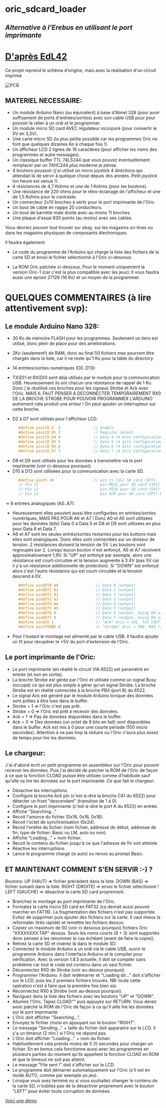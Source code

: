 # oric_sdcard_loader
## _Alternative à l'Erebus en utilisant le port imprimante_

# [D'après EdL42](https://forum.defence-force.org/viewtopic.php?t=1860) 


Ce projet reprend le schéma d'origine, mais avec la réalisation d'un circuit imprimé

![PCB](images/pcb.png "Allure du PCB")


## MATERIEL NECESSAIRE:

- Un module Arduino Nano (ou équivalent) à base d'Atmel 328 (pour avoir suffisament de ports d'entrées/sorties) avec son cable USB pour pour pouvoir le relier à un ordi et le programmer.
- Un module micro SD card AVEC régulateur incorporé (pour convertir le 5V en 3,3V).
- Une carte micro SD (la plus petite possible car les programmes Oric ne font que quelques dizaines Ko à chaque fois !).
- Un afficheur LCD 2 lignes de 16 caractères (pour afficher les noms des programmes et autre messages).
- Un classique buffer TTL 74LS244 que vous pouvez éventuellement remplacer par un 74HC244 plus moderne je pense.
- 4 boutons poussoir (j'ai utilisé un micro joystick 4 directions qui attendait là de servir à quelque chose depuis des années. Petit joystick ton heure est venue !).
- 4 résistances de 4,7 Kohms et une de 1 Kohms (pour les boutons).
- Une résistance de 220 ohms pour le rétro-éclairage de l'afficheur et une de 1,5 Kohms pour le contraste.
- Un connecteur 2x10 broches à sertir pour le port imprimante de l'Oric.
- Un bout de cable en nappe 20 conducteurs.
- Un bout de barrette male droite avec au moins 11 broches. 
- Une plaque d'essai 830 points (au moins) avec ses cables.

Vous devriez pouvoir tout trouver sur ebay, sur les magasins on-lines ou dans les magasins physiques de composants électroniques.

Il faudra également:
- Le code du programme de l'Arduino qui charge la liste des fichiers de la carte SD et envoi le fichier sélectionné à l'Oric ci-dessous:

- La ROM Oric patchée ci-dessous. Pour le moment uniquement la version Oric-1 (car c'est la plus compatible avec les jeux):
Il vous faudra aussi une eprom 27128 (16 Ko) et un moyen de la programmer.



# QUELQUES COMMENTAIRES (à lire attentivement svp):

## Le module Arduino Nano 328:


- 30 Ko de mémoire FLASH pour les programmes. Seulement un tiers est utilisé, donc plein de place pour des améliorations.

- 2Ko (seulement!) de RAM, donc au final 50 fichiers max pourront être chargés dans la liste, car il ne reste qu'1 Ko pour la table du directory.

- 14 entrées/sorties numériques (D0..D13):
- TX(D)1 et RX(D)0 sont déjà utilisés par le module pour la communication USB. Heureusement ils ont chacun une résistance de rappel de 1 Ko. Donc j'ai réutilisé ces broches pour les signaux Strobe et Ack avec l'Oric. MAIS IL FAUT PENSER A DECONNECTER TEMPORAIREMENT RX0 DE LA BROCHE STROBE POUR POUVOIR PROGRAMMER L'ARDUINO autrement cela produit une erreur ! On peut ajouter un interrupteur sur cette broche.
- D2 à D7 sont utilisés pour l'afficheur LCD.
```c
      #define pinLCD_E  2               // Enable
      #define pinLCD_RS 3               // Register Select
      #define pinLCD_D4 4               // Data 4 (4 bits configuration)
      #define pinLCD_D5 5               // Data 5 (4 bits configuration)
      #define pinLCD_D6 6               // Data 6 (4 bits configuration)
      #define pinLCD_D7 7               // Data 7 (4 bits configuration)
```
- D8 et D9 sont utilisés pour les données à transmettre via le port imprimante (voir ci-dessous pourquoi).
- D10 à D13 sont utilisées pour la communication avec la carte SD.
```c
      #define pinCS 10                  // pin CS (SS) SD card (SPI)
      // Pin 11                            pin MOSI pour SD card (SPI) by default
      // Pin 12                            pin MISO pour SD card (SPI) by default
      // Pin 13                            pin SCK pour SD card (SPI) by default
```
-> 8 entrées analogiques (A0..A7):
- Heureusement elles peuvent aussi être configurées en entrées/sorties numériques, MAIS PAS POUR A6 et A7 ! Donc A0 et A5 sont utilisées pour les données (bits) Data 0 à Data 5 et D8 et D9 sont utilisées en plus pour Data 6 et Data 7.
- A6 et A7 sont les seules entrés/sorties restantes pour les buttons mais elles sont analogiques. Donc elles sont connectées sur un diviseur de tension. 2 résistances divisent la tension de 5V. Les boutons sont regroupés par 2. Lorsqu'aucun bouton n'est enfonçé, A6 et A7 recoivent approximativement 1,9V. Si "UP" est enfonçé par exemple, alors une résistance est court-circuitée et la tension augmente à 3.4V (pas 5V car il y'a un résistance additionnelle de protection). Si "DOWN" est enfonçé alors c'est l'autre résistance qui est court-circuitée et la tension descend à 0V.
```c
      #define pinOUT0 A0                 // Data 0 (output)
      #define pinOUT1 A1                 // Data 1 (output)
      #define pinOUT2 A2                 // Data 2 (output)
      #define pinOUT3 A3                 // Data 3 (output)
      #define pinOUT4 A4                 // Data 4 (output)
      #define pinOUT5 A5                 // Data 5 (output)
      #define pinOUT6 8                  // Data 6 (output. Using D8 as A6 an analog input only)
      #define pinOUT7 9                  // Data 7 (output. Using D9 as A7 an analog input only)
      #define pinACK 1                   // "Ack" Oric = CA1. TX1 (OUT). If = 0 then data ready to be read by Oric
      #define pinSTROBE 0                // "Strobe" Oric = PB4. RX0 (IN). Used as a more simple "Busy" signal actually. If = 0 then Oric is ready to receive data
```
- Pour l'instant le montage est alimenté par le cable USB. Il faudra ajouter un fil pour récupérer le +5V du port d'extension de l'Oric.

## Le port imprimante de l'Oric:

- Le port imprimante (en réalité le circuit VIA 6522) est paramétré en entrée (et non en sortie).
- La broche Strobe est gérée par l'Oric et utilisée comme un signal Busy (occupé) ce qui est plus simple à gérer qu'un signal Strobe. La broche Strobe est en réalité connectée à la broche PB4 (port B) du 6522.
- Le signal Ack est généré par le module Arduino lorsque des données sont prêtes à être lues dans le buffer.
- Strobe = 1 => l'Oric n'est pas prêt.
- Strobe = 0 => l'Oric est prêt à recevoir des données.
- Ack = 1    => Pas de données disponibles dans le buffer.
- Ack = 0    => Des données (un octet de 8 bits en fait) sont disponibles dans le buffer. Ack est mis à 0 pour une courte période (100 micro secondes). Attention à ne pas trop la réduire ou l'Oric n'aura plus assez de temps pour lire les données.


## Le chargeur:

J'ai d'abord écrit un petit programme en assembleur sur l'Oric pour pouvoir recevoir les données. Puis j'ai décidé de patcher la ROM de l'Oric de façon à ce que la fonction CLOAD puisse être utilisée comme d'habitude sauf qu'elle va lire les données sur le port imprimante.
Ce que fait le chargeur:
- Désactive les interruptions.
- Configure la broche Ack pin (c'est-à-dire la broche CA1 du 6522) pour détecter un front "descendant" (transition de 1 à 0).
- Configure le port imprimante (c'est-à-dire le port A du 6522) en entrée.
- Affiche "Searching..."
- Recoit l'amorce du fichier (0x16, 0x16, 0x16).
- Recoit l'octet de synchronisation (0x24).
- Recoit l'entête du fichier (nom fichier, addresse de début, addresse de fin, type de fichier: Basic ou LM, auto ou non).
- Affiche "Loading..." + nom fichier.
- Recoit le contenu  du fichier jusqu'à ce que l'adresse de fin soit atteinte.
- Réactive les interruptions.
- Lance le programme chargé (si auto) ou renvoi au prompt Basic.

	  
## ET MAINTENANT COMMENT S'EN SERVIR :-) ?

Boutons:
UP (HAUT)      => fichier précédent dans la liste.
DOWN (BAS)     => fichier suivant dans la liste.
RIGHT (DROITE) => envoi le fichier sélectionné !
LEFT (GAUCHE)  => désactive la carte SD card proprement.

- Branchez le montage au port imprimante de l'Oric.
- Formatez la carte micro SD card en FAT32 (ca devrait aussi pouvoir marcher en FAT16). La fragmentation des fichiers n'est pas supportée. Evitez de supprimer puis ajouter des fichiers sur la carte. Il vaut mieux la reformater (très rapide) et remettre les fichiers dessus.
- Copiez un maximum de 50 (voir ci dessous pourquoi) fichiers Oric "XXXXXXXX.TAP" dessus. Seuls les noms courts (8 + 3) sont supportés donc pensez à les renommer le cas échéant (avant de faire la copie)).
- Retirez la carte SD et insérez là dans le module SD.
- Connectez le module Arduino à un ordi via le cable USB, ouvrir le programme Arduino dans l'interface Arduino et le compiler pour vérification. Avec la version 1.8.5 actuelle, il doit se compiler sans problème car tout le code est contenu dans un seul fichier. 
- Déconnectez RX0 de Strobe (voir au-dessus pourquoi).
- Programmer l'Arduino. Il doit redémarrer et "Loading dir..." doit s'afficher sur le LCD, puis les 2 premiers fichiers trouvés. NB: toute cette opération n'est à faire que la première fois bien sûr.
- Reconnectez RX0 à Strobe (voir au-dessus pourquoi).
- Naviguez dans la liste des fichiers avec les boutons "UP" et "DOWN".
- Allumez l'Oric. Tapez CLOAD"" puis appuyez sur RETURN. Vous devez avoir patché la ROM de l'Oric de façon à ce qu'il aille lire les données sur le port imprimante.
- L'Oric doit afficher "Searching...".
- Envoyez le fichier choisi en appuyant sur le bouton "RIGHT".
- Le message "Sending..." + taille du fichier doit apparaitre sur le LCD. Il y'a un timeout (2 min.) si l'Oric ne répond pas.
- L'Oric doit afficher "Loading..." + nom du fichier.
- Habituellement cela prends moins de 5 (!) secondes pour charger un fichier. En en bonus cela fonctionne aussi avec les programmes en plusieurs parties du moment qu'ils appellent la fonction CLOAD en ROM et que le timeout ne soit pas atteint.
- Le message "File sent !" doit s'afficher sur le LCD.
- Le programme doit démarrer automatiquement sur l'Oric (s'il est en mode AUTO, comme par exemple un jeu).
- Lorsque vous avez terminé ou si vous souhaitez changer le contenu de la carte SD, n'oubliez pas de la désactiver proprement avec le bouton "LEFT" pour éviter toute corruption de données.

[Voici une démo](https://youtu.be/KIy44OiyAuc)





